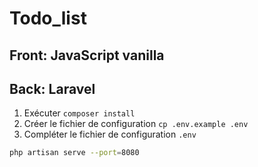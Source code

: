 # Todo_list

## Front: JavaScript vanilla

## Back: Laravel

1. Exécuter `composer install`
2. Créer le fichier de configuration `cp .env.example .env`
3. Compléter le fichier de configuration `.env`

```sh
php artisan serve --port=8080
```
